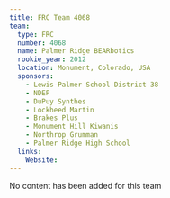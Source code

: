 ```yaml
---
title: FRC Team 4068
team:
  type: FRC
  number: 4068
  name: Palmer Ridge BEARbotics
  rookie_year: 2012
  location: Monument, Colorado, USA
  sponsors:
    - Lewis-Palmer School District 38
    - NDEP
    - DuPuy Synthes
    - Lockheed Martin
    - Brakes Plus
    - Monument Hill Kiwanis
    - Northrop Grumman
    - Palmer Ridge High School
  links:
    Website: 
---
```

No content has been added for this team